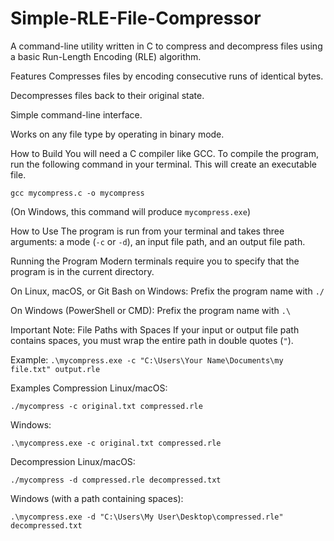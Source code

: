 # Simple-RLE-File-Compressor
A command-line utility written in C to compress and decompress files using a basic Run-Length Encoding (RLE) algorithm.

Features
Compresses files by encoding consecutive runs of identical bytes.

Decompresses files back to their original state.

Simple command-line interface.

Works on any file type by operating in binary mode.

How to Build
You will need a C compiler like GCC. To compile the program, run the following command in your terminal. This will create an executable file.

```gcc mycompress.c -o mycompress```

(On Windows, this command will produce ```mycompress.exe```)

How to Use
The program is run from your terminal and takes three arguments: a mode (```-c``` or ```-d```), an input file path, and an output file path.

Running the Program
Modern terminals require you to specify that the program is in the current directory.

On Linux, macOS, or Git Bash on Windows: Prefix the program name with ```./```

On Windows (PowerShell or CMD): Prefix the program name with ```.\```

Important Note: File Paths with Spaces
If your input or output file path contains spaces, you must wrap the entire path in double quotes (```"```).

Example: ```.\mycompress.exe -c "C:\Users\Your Name\Documents\my file.txt" output.rle```

Examples
Compression
Linux/macOS:
```
./mycompress -c original.txt compressed.rle
```
Windows:

```.\mycompress.exe -c original.txt compressed.rle```

Decompression
Linux/macOS:

```./mycompress -d compressed.rle decompressed.txt```

Windows (with a path containing spaces):

```.\mycompress.exe -d "C:\Users\My User\Desktop\compressed.rle" decompressed.txt```

